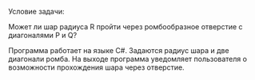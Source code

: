 Условие задачи:

Может ли шар радиуса R пройти через ромбообразное отверстие с диагоналями P и Q?

Программа работает на языке C#. Задаются радиус шара и две диагонали ромба. На выходе программа уведомляет пользователя о возможности прохождения шара через отверстие.
